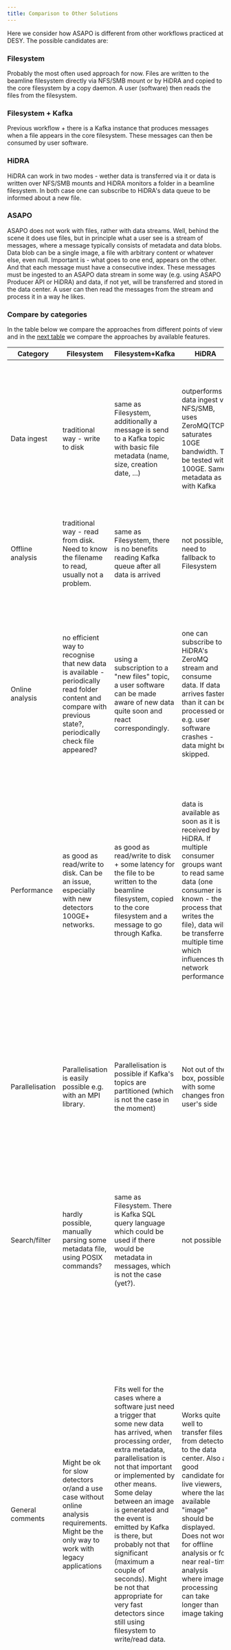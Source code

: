 ```yaml
---
title: Comparison to Other Solutions
---
```


Here we consider how ASAPO is different from other workflows practiced at DESY. The possible candidates are:

### Filesystem
Probably the most often used approach for now. Files are written to the beamline filesystem directly via NFS/SMB mount or by HiDRA and copied to the core filesystem by a copy daemon. A user (software) then reads the files from the filesystem.

### Filesystem + Kafka
Previous workflow + there is a Kafka instance that produces messages when a file appears in the core filesystem. These messages can then be consumed by user software.

### HiDRA
HiDRA can work in two modes - wether data is transferred via it or data is written over NFS/SMB mounts and HiDRA monitors a folder in a beamline filesystem. In both case one can subscribe to HiDRA's data queue to be informed about a new file.

### ASAPO

ASAPO does not work with files, rather with data streams. Well, behind the scene it does use files, but in principle what a user see is a stream of messages, where a message typically consists of metadata and data blobs. Data blob can be a single image, a file with arbitrary content or whatever else, even null. Important is - what goes to one end, appears on the other. And that each message must have a consecutive index. These messages must be ingested to an ASAPO data stream in some way (e.g. using ASAPO Producer API or HiDRA) and data, if not yet, will be transferred and stored in the data center. A user can then read the messages from the stream and process it in a way he likes.

### Compare by categories

In the table below we compare the approaches from different points of view and in the [next table](#compare-by-features) we compare the approaches by available features.

|     Category     |                                                                            Filesystem                                                                           |                                                                                                                                                                                                                            Filesystem+Kafka                                                                                                                                                                                                                           |                                                                                                                                              HiDRA                                                                                                                                             |                                                                                                                                                                                                                                                                                                                                                            ASAPO                                                                                                                                                                                                                                                                                                                                                           |
|----------------|---------------------------------------------------------------------------------------------------------------------------------------------------------------|---------------------------------------------------------------------------------------------------------------------------------------------------------------------------------------------------------------------------------------------------------------------------------------------------------------------------------------------------------------------------------------------------------------------------------------------------------------------|----------------------------------------------------------------------------------------------------------------------------------------------------------------------------------------------------------------------------------------------------------------------------------------------|--------------------------------------------------------------------------------------------------------------------------------------------------------------------------------------------------------------------------------------------------------------------------------------------------------------------------------------------------------------------------------------------------------------------------------------------------------------------------------------------------------------------------------------------------------------------------------------------------------------------------------------------------------------------------------------------------------------------------|
| Data ingest      | traditional way - write to disk                                                                                                                                 | same as Filesystem, additionally a message is send to a Kafka topic with basic file metadata (name, size, creation date, ...)                                                                                                                                                                                                                                                                                                                                         | outperforms data ingest via NFS/SMB, uses ZeroMQ(TCP), saturates 10GE bandwidth. To be tested with 100GE. Same metadata as with Kafka                                                                                                                                                          | uses parallel TCP connections & in the future RDMA. Can add arbitrary metadata (JSON format). Can send data to various streams to create arbitrary data hierarchy (e.g. stream per scan). Saves data to a memory buffer and on disk.                                                                                                                                                                                                                                                                                                                                                                                                                                                                                       |
| Offline analysis | traditional way - read from disk. Need to know the filename to read, usually not a problem.                                                                     | same as Filesystem, there is no benefits reading Kafka queue after all data is arrived                                                                                                                                                                                                                                                                                                                                                                                | not possible, need to fallback to Filesystem                                                                                                                                                                                                                                                   | same as online analysis (see below)                                                                                                                                                                                                                                                                                                                                                                                                                                                                                                                                                                                                                                                                                        |
| Online analysis  | no efficient way to recognise that new data is available - periodically read folder content and compare with previous state?, periodically check file appeared? | using a subscription to a "new files" topic, a user software can be made aware of new data quite soon and react correspondingly.                                                                                                                                                                                                                                                                                                                                      | one can subscribe to a HiDRA's ZeroMQ stream and consume data. If data arrives faster than it can be processed or e.g. user software crashes - data might be skipped.                                                                                                                          | one can get data from various streams in different ways - get next unprocessed message ordered by index, get last, get by id. Since everything is stored in persistent storage, processing is possible with arbitrary slow (but also fast) consumers. Resilient to connections loss or consumer crashes.                                                                                                                                                                                                                                                                                                                                                                                                                   |
| Performance      | as good as read/write to disk. Can be an issue, especially with new detectors 100GE+ networks.                                                                  | as good as read/write to disk + some latency for the file to be written to the beamline filesystem, copied to the core filesystem and a message to go through Kafka.                                                                                                                                                                                                                                                                                                  | data is available as soon as it is received by HiDRA. If multiple consumer groups want to read same data (one consumer is known - the process that writes the file), data will be transferred multiple times, which influences the network performance.                                        | data is available to be consumed as soon as it is arrived and saved to beamline filesystem (later can be optimised by using persistent memory instead). No need to read from disk since it also remains in memory buffer.                                                                                                                                                                                                                                                                                                                                                                                                                                                                                                  |
| Parallelisation  | Parallelisation is easily possible e.g. with an MPI library.                                                                                                    | Parallelisation is possible if Kafka's topics are partitioned (which is not the case in the moment)                                                                                                                                                                                                                                                                                                                                                                   | Not out of the box, possible with some changes from user's side                                                                                                                                                                                                                                | Parallelisation is easily possible, one can consume data concurrently with different consumers from the same stream. Normally, synchronisation between consumers is not needed, but this might depend on a use case. When configured, data can be resent if not acknowledged during a specified time  period.                                                                                                                                                                                                                                                                                                                                                                                                              |
| Search/filter    | hardly possible, manually parsing some metadata file, using POSIX commands?                                                                                     | same as Filesystem. There is Kafka SQL query language which could be used if there would be metadata in messages, which is not the case (yet?).                                                                                                                                                                                                                                                                                                                       | not possible                                                                                                                                                                                                                                                                                   | one can use a set of  SQL queries to ingested metadata.                                                                                                                                                                                                                                                                                                                                                                                                                                                                                                                                                                                                                                                                    |
| General comments | Might be ok for slow detectors or/and a use case without online analysis requirements. Might be the only way to work with legacy applications                   | Fits well for the cases where a software just need a trigger that some new data has arrived, when processing order, extra metadata, parallelisation is not that important or implemented by other means. Some delay between an image is generated and the event is emitted by Kafka is there, but probably not that significant (maximum a couple of seconds). Might be not that appropriate for very fast detectors since still using filesystem to write/read data. | Works quite well to transfer files from detector to the data center. Also a good candidate for live viewers, where the last available "image" should be displayed. Does not work for offline analysis or for near real-time analysis where image processing can take longer than image taking. | Tries to be a general solution which improves in areas where other approaches not suffice: single code for offline/near real-time/online analysis, parallelisation, extended metadata, efficient memory/storage management, getting data without access to filesystem (e.g. from detector pc without core filesystem mounted), computational pipelines, ... Everything has its own price: user software must be modified to use ASAPO, a wrapper might be needed for legacy software that cannot be modified, user/beamtime scientist should better structure the data - e.g. consecutive indexes must be available for each image, one has to define to which stream write/read data, what is the format of the data, ... |


### Compare by features

| Feature                                                                                                            | Filesystem                         | Filesystem+Kafka                   | HiDRA                              | ASAPO                              |
|--------------------------------------------------------------------------------------------------------------------|------------------------------------|------------------------------------|------------------------------------|------------------------------------|
| send metadata with image                                                                                           | No                                 | No                                 | No                                 | Yes                                |
| get last image                                                                                                     | No                                 | No                                 | Yes                                | Yes                                |
| get image by id                                                                                                    | No                                 | No                                 | No                                 | Yes                                |
| get image in order                                                                                                 | No                                 | No                                 | No                                 | Yes                                |
| Immediately get informed that a new image is arrived                                                               | No                                 | Yes                                | Yes                                | Yes                                |
| access image remotely, without reading filesystem                                                                  | No                                 | No                                 | Yes, if it is still in buffer      | Yes                                |
| access past images                                                                                                 | Yes                                | Yes                                | No                                 | Yes                                |
| need to change user code                                                                                           | No                                 | Yes                                | Yes                                | Yes                                |
| parallelisation                                                                                                    | Yes (if user software allows that) | Not out of the box                 | Not out of the box                 | Yes                                |
| legacy applications                                                                                                | Yes                                | No (wrapper could be a workaround) | No (wrapper could be a workaround) | No (wrapper could be a workaround) |
| transparent restart/continuation of simulations in case e.g. worker process crashes, also for parallel simulations | Not out of the box                 | Yes                                | No                                 | Yes                                |
